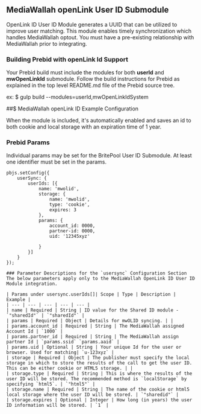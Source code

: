 ## MediaWallah openLink User ID Submodule

OpenLink ID User ID Module generates a UUID that can be utilized to improve user matching. This module enables timely synchronization which handles MediaWallah optout. You must have a pre-existing relationship with MediaWallah prior to integrating.  

### Building Prebid with openLink Id Support
Your Prebid build must include the modules for both **userId** and **mwOpenLinkId** submodule. Follow the build instructions for Prebid as
explained in the top level README.md file of the Prebid source tree.

ex: $ gulp build --modules=userId,mwOpenLinkIdSystem

##$ MediaWallah openLink ID Example Configuration

When the module is included, it's automatically enabled and saves an id to both cookie and local storage with an expiration time of 1 year.  

### Prebid Params

Individual params may be set for the BritePool User ID Submodule. At least one identifier must be set in the params.
```
pbjs.setConfig({
    userSync: {
        userIds: [{
            name: 'mwolid',
            storage: {
                name: 'mwolid',
                type: 'cookie',
                expires: 3
            },
            params: {
                account_id: 0000,
                partner-id: 0000,
                uid: '12345xyz'

            }
        }]
    }
});

### Parameter Descriptions for the `usersync` Configuration Section
The below parameters apply only to the MediaWallah OpenLink ID User ID Module integration.

| Params under usersync.userIds[]| Scope | Type | Description | Example |
| --- | --- | --- | --- | --- |
| name | Required | String | ID value for the Shared ID module - `"sharedId"` | `"sharedId"` |
| params | Required | Object | Details for mwOLID syncing. | |
| params.account_id | Required | String | The MediaWallah assigned Account Id | `1000` |
| params.partner_id | Required | String | The MediaWallah assign partner Id | `params.ssid` `params.aaid` |
| params.uid | Optional | String | Your unique Id for the user or browser. Used for matching| `u-123xyz` |
| storage | Required | Object | The publisher must specify the local storage in which to store the results of the call to get the user ID. This can be either cookie or HTML5 storage. | |
| storage.type | Required | String | This is where the results of the user ID will be stored. The recommended method is `localStorage` by specifying `html5`. | `"html5"` |
| storage.name | Required | String | The name of the cookie or html5 local storage where the user ID will be stored. | `"sharedid"` |
| storage.expires | Optional | Integer | How long (in years) the user ID information will be stored. | `1` |
